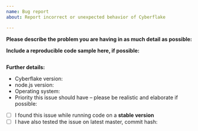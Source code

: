 ```yaml
---
name: Bug report
about: Report incorrect or unexpected behavior of Cyberflake

---
```


<!--
If you need help with Cyberflake installation or usage, please go to the Cyberflake Discord server instead:
  https://discord.gg/7PepvrJ
This issue tracker is only for bug reports and enhancement suggestions. You won't receive any basic help here.
-->

**Please describe the problem you are having in as much detail as possible:**

**Include a reproducible code sample here, if possible:**

```js
```

**Further details:**

- Cyberflake version:
- node.js version:
- Operating system:
- Priority this issue should have – please be realistic and elaborate if possible:

<!--
If either of these applies to you, please check the respective checkbox: [ ] becomes [x].
You don't have to modify the text to suit your particular situation, if you want to
elaborate please do so in the description.
While it's not a requirement to test your issue on the master branch, it would make fixing
the problem a lot easier for us, so please do it if possible.
-->

- [ ] I found this issue while running code on a **stable version**
- [ ] I have also tested the issue on latest master, commit hash:
